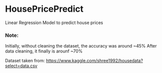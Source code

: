 # HousePricePredict
Linear Regression Model to predict house prices

### Note:
Initially, without cleaning the dataset, the accuracy was around ~45%
After data cleaning, it finally is arounf ~70%

Dataset taken from:
https://www.kaggle.com/shree1992/housedata?select=data.csv
